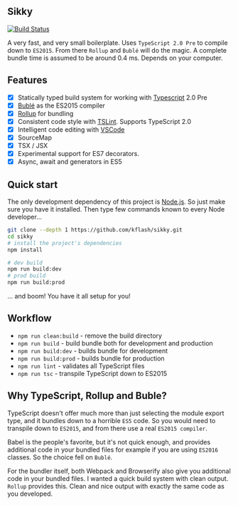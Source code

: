 ## Sikky

[![Build Status](https://travis-ci.org/Kflash/sikky.svg?branch=master)](https://travis-ci.org/Kflash/sikky)

A very fast, and very small boilerplate. Uses `TypeScript 2.0 Pre` to compile down to `ES2015`. From there `Rollup` and `Bublé` will do the magic.
A complete bundle time is assumed to be around 0.4 ms. Depends on your computer.

## Features

- [x] Statically typed build system for working with [Typescript](https://www.typescriptlang.org/) 2.0 Pre
- [x] [Bublé](https://gitlab.com/Rich-Harris/buble) as the ES2015 compiler
- [x] [Rollup](http://rollupjs.org/) for bundling
- [x] Consistent code style with [TSLint](https://palantir.github.io/tslint/). Supports TypeScript 2.0 
- [x] Intelligent code editing with [VSCode](https://code.visualstudio.com/)
- [x] SourceMap
- [x] TSX / JSX
- [x] Experimental support for ES7 decorators.
- [x] Async, await and generators in ES5

## Quick start

The only development dependency of this project is [Node.js](https://nodejs.org/en/). So just make sure you have it installed. Then
type few commands known to every Node developer...

```bash
git clone --depth 1 https://github.com/kflash/sikky.git
cd sikky
# install the project's dependencies
npm install

# dev build
npm run build:dev
# prod build
npm run build:prod
```
... and boom! You have it all setup for you!

## Workflow

* `npm run clean:build` - remove the build directory
* `npm run build` - build bundle both for development and production
* `npm run build:dev` - builds bundle for development
* `npm run build:prod` - builds bundle for production
* `npm run lint` - validates all TypeScript files
* `npm run tsc` - transpile TypeScript down to ES2015

## Why TypeScript, Rollup and Buble?

TypeScript doesn't offer much more than just  selecting the module export type, and it bundles down to a horrible `ES5` code. 
So you would need to transpile down to `ES2015`, and from there use a real `ES2015 compiler`.

Babel is the people's favorite, but it's not quick enough, and provides additional code in your bundled files for example if you are using `ES2016` classes. So the choice fell on `Bublé`.

For the bundler itself, both Webpack and Browserify also give you additional code in your bundled files. I wanted a quick build system with clean output. `Rollup` provides this. Clean and nice output with exactly the same code as you developed.

